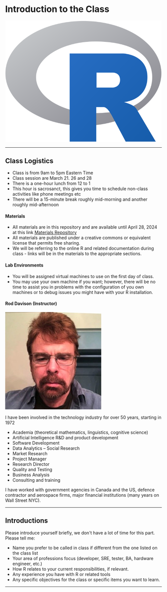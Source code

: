 # Introduction to the Class

![](images/R_logo.svg_-3623858863.png?raw=true)


---

## Class Logistics

- Class is from 9am to 5pm Eastern Time
- Class session are March 21. 26 and 28
- There is a one-hour lunch from 12 to 1
- This hour is sacrosanct, this gives you time to schedule non-class activities like phone meetings etc
- There will be a 15-minute break roughly mid-morning and another roughly mid-afternoon

#### Materials

- All materials are in this repository and are available until April 28, 2024 at this link  [Materials Repository](https://github.com/ExgnosisClasses/R-March2024)
- All materials are published under a creative commons or equivalent license that permits free sharing.
- We will be referring to the online R and related documentation during class - links will be in the materials to the appropriate sections.

#### Lab Environments

- You will be assigned virtual machines to use on the first day of class.
- You may use your own machine if you want; however, there will be no time to assist you in problems with the configuration of you own machines or to debug issues you might have with your R installation.

#### Rod Davison (Instructor)

![](images/RodDavison.png)

I have been involved in the technology industry for over 50 years, starting in 1972

- Academia (theoretical mathematics, linguistics, cognitive science)
- Artificial Intelligence R&D and product development
- Software Development
- Data Analytics – Social Research
- Market Research
- Project Manager
- Research Director
- Quality and Testing
- Business Analysis
- Consulting and training

I have worked with government agencies in Canada and the US, defence contractor and aerospace firms, major financial institutions (many years on Wall Street NYC).

---

## Introductions

Please introduce yourself briefly, we don't have a lot of time for this part. Please tell me:

- Name you prefer to be called in class if different from the one listed on the class list
- Your area of professions focus (developer, SRE, tester, BA, hardware engineer, etc.)
- How R relates to your current responsibilities, if relevant.
- Any experience you have with R or related tools
- Any specific objectives for the class or specific items you want to learn.

---
